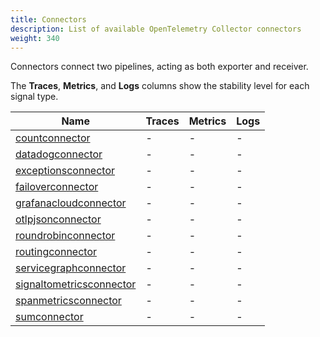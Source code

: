 ```yaml
---
title: Connectors
description: List of available OpenTelemetry Collector connectors
weight: 340
---
```


Connectors connect two pipelines, acting as both exporter and receiver.

The **Traces**, **Metrics**, and **Logs** columns show the stability level for each signal type.

| Name | Traces | Metrics | Logs |
|------|--------|---------|------|
| [countconnector](https://github.com/open-telemetry/opentelemetry-collector-contrib/tree/main/connector/countconnector) | - | - | - |
| [datadogconnector](https://github.com/open-telemetry/opentelemetry-collector-contrib/tree/main/connector/datadogconnector) | - | - | - |
| [exceptionsconnector](https://github.com/open-telemetry/opentelemetry-collector-contrib/tree/main/connector/exceptionsconnector) | - | - | - |
| [failoverconnector](https://github.com/open-telemetry/opentelemetry-collector-contrib/tree/main/connector/failoverconnector) | - | - | - |
| [grafanacloudconnector](https://github.com/open-telemetry/opentelemetry-collector-contrib/tree/main/connector/grafanacloudconnector) | - | - | - |
| [otlpjsonconnector](https://github.com/open-telemetry/opentelemetry-collector-contrib/tree/main/connector/otlpjsonconnector) | - | - | - |
| [roundrobinconnector](https://github.com/open-telemetry/opentelemetry-collector-contrib/tree/main/connector/roundrobinconnector) | - | - | - |
| [routingconnector](https://github.com/open-telemetry/opentelemetry-collector-contrib/tree/main/connector/routingconnector) | - | - | - |
| [servicegraphconnector](https://github.com/open-telemetry/opentelemetry-collector-contrib/tree/main/connector/servicegraphconnector) | - | - | - |
| [signaltometricsconnector](https://github.com/open-telemetry/opentelemetry-collector-contrib/tree/main/connector/signaltometricsconnector) | - | - | - |
| [spanmetricsconnector](https://github.com/open-telemetry/opentelemetry-collector-contrib/tree/main/connector/spanmetricsconnector) | - | - | - |
| [sumconnector](https://github.com/open-telemetry/opentelemetry-collector-contrib/tree/main/connector/sumconnector) | - | - | - |

